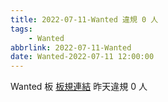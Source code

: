 ```yaml
---
title: 2022-07-11-Wanted 違規 0 人
tags:
    - Wanted
abbrlink: 2022-07-11-Wanted
date: Wanted-2022-07-11 12:00:00
---
```

Wanted 板 [板規連結](https://www.ptt.cc/bbs/Wanted/M.1608829773.A.D3B.html)
昨天違規 0 人
